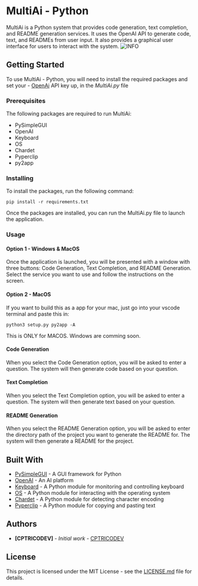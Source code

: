 # MultiAi - Python

MultiAi is a Python system that provides code generation, text completion, and README generation services. It uses the OpenAI API to generate code, text, and READMEs from user input. It also provides a graphical user interface for users to interact with the system.
![INFO](https://cdn.discordapp.com/attachments/1014499480608972881/1065311911522091058/Untitled.png)

## Getting Started

To use MultiAi - Python, you will need to install the required packages and set your - [OpenAi](https://beta.openai.com/account/api-keys) API key up, in the *MultiAi.py* file

### Prerequisites

The following packages are required to run MultiAi:

- PySimpleGUI
- OpenAI
- Keyboard
- OS
- Chardet
- Pyperclip
- py2app

### Installing

To install the packages, run the following command:

```
pip install -r requirements.txt
```

Once the packages are installed, you can run the MultiAi.py file to launch the application.

### Usage

#### Option 1 - Windows & MacOS
Once the application is launched, you will be presented with a window with three buttons: Code Generation, Text Completion, and README Generation. Select the service you want to use and follow the instructions on the screen.

#### Option 2 - MacOS
If you want to build this as a app for your mac, just go into your vscode terminal and paste this in: 
``` 
python3 setup.py py2app -A 
```
This is ONLY for MACOS.
Windows are comming soon.


#### Code Generation

When you select the Code Generation option, you will be asked to enter a question. The system will then generate code based on your question.

#### Text Completion

When you select the Text Completion option, you will be asked to enter a question. The system will then generate text based on your question.

#### README Generation

When you select the README Generation option, you will be asked to enter the directory path of the project you want to generate the README for. The system will then generate a README for the project.

## Built With

- [PySimpleGUI](https://pysimplegui.readthedocs.io/en/latest/) - A GUI framework for Python
- [OpenAI](https://openai.com/) - An AI platform
- [Keyboard](https://pypi.org/project/keyboard/) - A Python module for monitoring and controlling keyboard
- [OS](https://docs.python.org/3/library/os.html) - A Python module for interacting with the operating system
- [Chardet](https://pypi.org/project/chardet/) - A Python module for detecting character encoding
- [Pyperclip](https://pypi.org/project/pyperclip/) - A Python module for copying and pasting text

## Authors

- **[CPTRICODEV]** - *Initial work* - [CPTRICODEV](https://github.com/CPTRICODEV)

## License

This project is licensed under the MIT License - see the [LICENSE.md](LICENSE.md) file for details.
